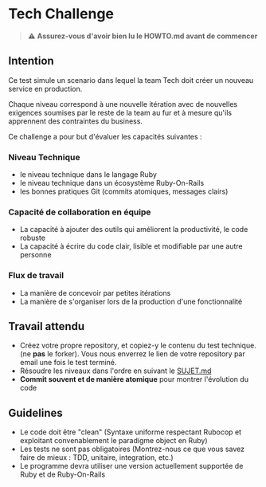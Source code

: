# Tech Challenge

> ⚠️ **Assurez-vous d'avoir bien lu le HOWTO.md avant de commencer**

## Intention

Ce test simule un scenario dans lequel la team Tech doit créer un nouveau
service en production.  
  
Chaque niveau correspond à une nouvelle itération avec de nouvelles exigences
soumises par le reste de la team au fur et à mesure qu'ils apprennent des
contraintes du business.  
  
Ce challenge a pour but d'évaluer les capacités suivantes :

### Niveau Technique

- le niveau technique dans le langage Ruby
- le niveau technique dans un écosystème Ruby-On-Rails
- les bonnes pratiques Git (commits atomiques, messages clairs)

### Capacité de collaboration en équipe

- La capacité à ajouter des outils qui améliorent la productivité, le code
  robuste
- La capacité à écrire du code clair, lisible et modifiable par une autre
  personne

### Flux de travail

- La manière de concevoir par petites itérations
- La manière de s'organiser lors de la production d'une fonctionnalité

## Travail attendu

- Créez votre propre repository, et copiez-y le contenu du test technique.
  (ne **pas** le forker). Vous nous enverrez le lien de votre repository 
  par email une fois le test terminé.
- Résoudre les niveaux dans l'ordre en suivant le [SUJET.md](./SUJET.md)
- **Commit souvent et de manière atomique** pour montrer l'évolution du code

## Guidelines

- Le code doit être "clean" (Syntaxe uniforme respectant Rubocop et exploitant convenablement le
  paradigme object en Ruby)
- Les tests ne sont pas obligatoires (Montrez-nous ce que vous savez faire de
  mieux : TDD, unitaire, integration, etc.)
- Le programme devra utiliser une version actuellement supportée de Ruby et de
  Ruby-On-Rails
